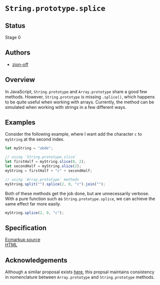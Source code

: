 # `String.prototype.splice`

## Status

Stage 0

## Authors

- [zion-off](https://github.com/zion-off)

## Overview

In JavaScript, `String.prototype` and `Array.prototype` share a good few
methods. However, `String.prototype` is missing `.splice()`, which happens to be
quite useful when working with arrays. Currently, the method can be simulated
when working with strings in a few different ways.

## Examples

Consider the following example, where I want add the character `c` to `myString`
at the second index.

```js
let myString = "abde";

// using `String.prototype.slice`
let firstHalf = myString.slice(0, 2);
let secondHalf = myString.slice(2);
myString = firstHalf + "c" + secondHalf;

// using `Array.prototype` methods
myString.split("").splice(2, 0, "c").join("");
```

Both of these methods get the job done, but are unnecessarily verbose. With a pure function such as `String.prototype.splice`, we can achieve the same effect far more easily.

```js
myString.splice(2, 0, "c");
```

## Specification

[Ecmarkup source](./spec.emu)  
[HTML](./build/index.html)

## Acknowledgements

Although a similar proposal exists [here](https://es.discourse.group/t/proposal-string-tospliced/2142), this propsal maintains consistency in nomenclature between `Array.prototype` and `String.prototype` methods.